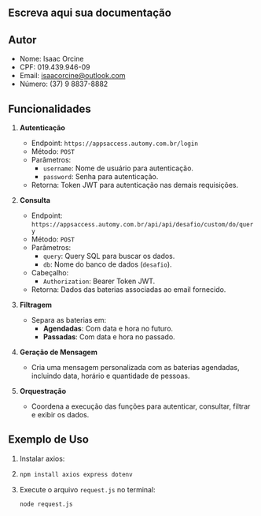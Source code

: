 ## Escreva aqui sua documentação

## Autor
- Nome: Isaac Orcine
- CPF: 019.439.946-09
- Email: isaacorcine@outlook.com
- Número: (37) 9 8837-8882


## Funcionalidades
1. **Autenticação**
   - Endpoint: `https://appsaccess.automy.com.br/login`
   - Método: `POST`
   - Parâmetros:
     - `username`: Nome de usuário para autenticação.
     - `password`: Senha para autenticação.
   - Retorna: Token JWT para autenticação nas demais requisições.

2. **Consulta**
   - Endpoint: `https://appsaccess.automy.com.br/api/api/desafio/custom/do/query`
   - Método: `POST`
   - Parâmetros:
     - `query`: Query SQL para buscar os dados.
     - `db`: Nome do banco de dados (`desafio`).
   - Cabeçalho:
     - `Authorization`: Bearer Token JWT.
   - Retorna: Dados das baterias associadas ao email fornecido.

3. **Filtragem**
   - Separa as baterias em:
     - **Agendadas**: Com data e hora no futuro.
     - **Passadas**: Com data e hora no passado.

4. **Geração de Mensagem**
   - Cria uma mensagem personalizada com as baterias agendadas, incluindo data, horário e quantidade de pessoas.

5. **Orquestração**
   - Coordena a execução das funções para autenticar, consultar, filtrar e exibir os dados.

## Exemplo de Uso
1. Instalar axios: 
2. ```bash
   npm install axios express dotenv
3. Execute o arquivo `request.js` no terminal:
   ```bash
   node request.js

